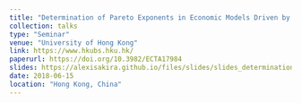 ```yaml
---
title: "Determination of Pareto Exponents in Economic Models Driven by Markov Multiplicative Processes"
collection: talks
type: "Seminar"
venue: "University of Hong Kong"
link: https://www.hkubs.hku.hk/
paperurl: https://doi.org/10.3982/ECTA17984
slides: https://alexisakira.github.io/files/slides/slides_determination.pdf
date: 2018-06-15
location: "Hong Kong, China"
---
```

